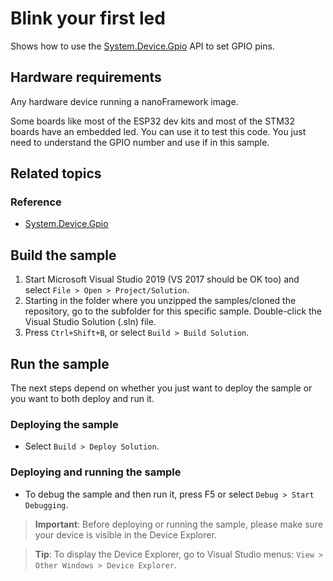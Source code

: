 # Blink your first led

Shows how to use the [System.Device.Gpio](http://docs.nanoframework.net/api/System.Device.Gpio.html) API to set GPIO pins.

## Hardware requirements

Any hardware device running a nanoFramework image.

Some boards like most of the ESP32 dev kits and most of the STM32 boards have an embedded led. You can use it to test this code. You just need to understand the GPIO number and use if in this sample.

## Related topics

### Reference

- [System.Device.Gpio](http://docs.nanoframework.net/api/System.Device.Gpio.html)

## Build the sample

1. Start Microsoft Visual Studio 2019 (VS 2017 should be OK too) and select `File > Open > Project/Solution`.
1. Starting in the folder where you unzipped the samples/cloned the repository, go to the subfolder for this specific sample. Double-click the Visual Studio Solution (.sln) file.
1. Press `Ctrl+Shift+B`, or select `Build > Build Solution`.

## Run the sample

The next steps depend on whether you just want to deploy the sample or you want to both deploy and run it.

### Deploying the sample

- Select `Build > Deploy Solution`.

### Deploying and running the sample

- To debug the sample and then run it, press F5 or select `Debug > Start Debugging`.

> **Important**: Before deploying or running the sample, please make sure your device is visible in the Device Explorer.

> **Tip**: To display the Device Explorer, go to Visual Studio menus: `View > Other Windows > Device Explorer`.

